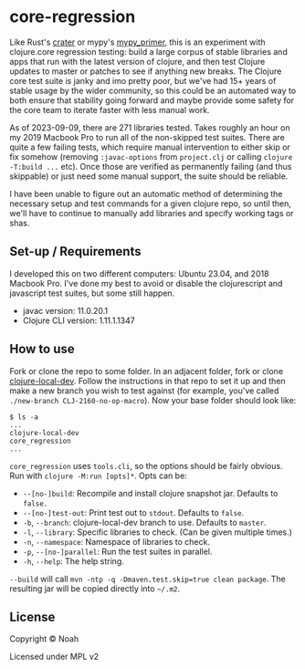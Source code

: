 # core-regression

Like Rust's [crater][crater] or mypy's [mypy_primer][mypy_primer], this is an
experiment with clojure.core regression testing: build a large corpus of stable
libraries and apps that run with the latest version of clojure, and then test
Clojure updates to master or patches to see if anything new breaks. The Clojure
core test suite is janky and imo pretty poor, but we've had 15+ years of stable
usage by the wider community, so this could be an automated way to both ensure
that stability going forward and maybe provide some safety for the core team to
iterate faster with less manual work.

[crater]: https://github.com/rust-lang/crater
[mypy_primer]: https://github.com/hauntsaninja/mypy_primer

As of 2023-09-09, there are 271 libraries tested. Takes roughly an hour on my
2019 Macbook Pro to run all of the non-skipped test suites. There are quite
a few failing tests, which require manual intervention to either skip or fix
somehow (removing `:javac-options` from `project.clj` or calling `clojure
-T:build ...` etc). Once those are verified as permanently failing (and thus
skippable) or just need some manual support, the suite should be reliable.

I have been unable to figure out an automatic method of determining the
necessary setup and test commands for a given clojure repo, so until then, we'll
have to continue to manually add libraries and specify working tags or shas.

## Set-up / Requirements

I developed this on two different computers: Ubuntu 23.04, and 2018 Macbook Pro.
I've done my best to avoid or disable the clojurescript and javascript test
suites, but some still happen.

* javac version: 11.0.20.1
* Clojure CLI version: 1.11.1.1347

## How to use

Fork or clone the repo to some folder. In an adjacent folder, fork or clone
[clojure-local-dev][clojure-local-dev]. Follow the instructions in that repo to
set it up and then make a new branch you wish to test against (for example,
you've called `./new-branch CLJ-2160-no-op-macro`). Now your base folder should
look like:

[clojure-local-dev]: https://github.com/frenchy64/clojure-local-dev

```
$ ls -a
...
clojure-local-dev
core_regression
...
```

`core_regression` uses `tools.cli`, so the options should be fairly obvious. Run
with `clojure -M:run [opts]*`. Opts can be:

* `--[no-]build`: Recompile and install clojure snapshot jar. Defaults to
    `false.`
* `--[no-]test-out`: Print test out to `stdout`. Defaults to `false`.
* `-b`, `--branch`: clojure-local-dev branch to use. Defaults to `master`.
* `-l`, `--library`: Specific libraries to check. (Can be given multiple times.)
* `-n`, `--namespace`: Namespace of libraries to check.
* `-p`, `--[no-]parallel`: Run the test suites in parallel.
* `-h`, `--help`: The help string.

`--build` will call `mvn -ntp -q -Dmaven.test.skip=true clean package`. The
resulting jar will be copied directly into `~/.m2`.

## License

Copyright © Noah

Licensed under MPL v2
